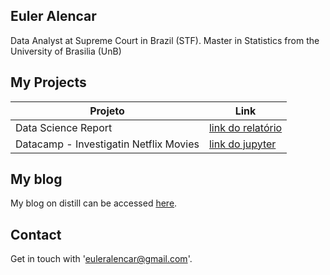 ## Euler Alencar

Data Analyst at Supreme Court in Brazil (STF). Master in Statistics from the University of Brasilia (UnB)

## My Projects

| Projeto                                       | Link                                                                                                                    |
|-----------------------------------------------|-------------------------------------------------------------------------------------------------------------------------|
| Data Science Report                           | [link do relatório](https://euleralencar.github.io/pages/relatorio_cd2.html)                                            |
| Datacamp - Investigatin Netflix Movies        | [link do jupyter](https://github.com/euleralencar/datacamp_proj_netflix/blob/main/Investigating_Netflix_Movies.ipynb)   |


## My blog

My blog on distill can be accessed [here](https://euleralencar.github.io/portfolioeuler/).

## Contact

Get in touch with 'euleralencar@gmail.com'. 

